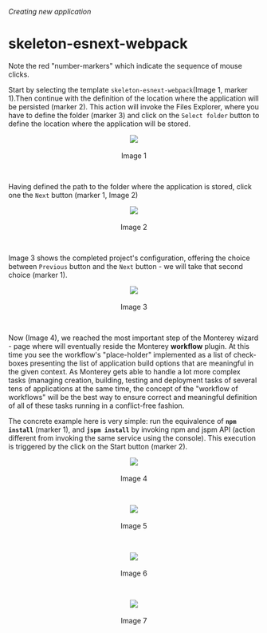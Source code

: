 _Creating new application_
# skeleton-esnext-webpack
Note the red "number-markers" which indicate the sequence of mouse clicks.

Start by selecting the template `skeleton-esnext-webpack`(Image 1, marker 1).Then continue with the definition of the location where the application will be persisted (marker 2).  This action will invoke the Files Explorer, where you have to define the folder (marker 3) and click on the `Select folder` button to define the location where the application will be stored.

<p align=center>
  <img src="https://cloud.githubusercontent.com/assets/2712405/18011447/41e2e40c-6b83-11e6-86f6-af88688078c8.png"></img>
 <br><br>
Image 1
</p>

<br>

Having defined the path to the folder where the application is stored, click one the `Next` button (marker 1, Image 2)

<p align=center>
  <img src="https://cloud.githubusercontent.com/assets/2712405/18011473/602071dc-6b83-11e6-852a-9ad3b8b5b417.png"></img>
 <br><br>
Image 2
</p>

<br>

Image 3 shows the completed project's configuration, offering the choice between `Previous` button and the `Next` button - we will take that second choice (marker 1).

<p align=center>
  <img src="https://cloud.githubusercontent.com/assets/2712405/18011511/82275f84-6b83-11e6-823a-d005dbb71edd.png"></img>
 <br><br>
Image 3
</p>

<br>

Now (Image 4), we reached the most important step of the Monterey wizard - page where will eventually reside the Monterey **workflow** plugin. At this time you see the workflow's "place-holder" implemented as a list of check-boxes presenting the list of application build options that are meaningful in the given context. As Monterey gets able to handle a lot more complex tasks (managing creation, building, testing and deployment tasks of several tens of applications at the same time, the concept of the "workflow of workflows" will be the best way to ensure correct and meaningful definition of all of these tasks running in a conflict-free fashion.

The concrete example here is very simple: run the equivalence of **`npm install`** (marker 1), and **`jspm install`** by invoking npm and jspm API (action different from invoking the same service using the console). This execution is triggered by the click on the Start button (marker 2).

<p align=center>
  <img src="https://cloud.githubusercontent.com/assets/2712405/18011551/ad2a4548-6b83-11e6-8259-6edd7faffc27.png"></img>
 <br><br>
Image 4
</p>

<br>
<p align=center>
  <img src="https://cloud.githubusercontent.com/assets/2712405/18011580/cbd793ba-6b83-11e6-8522-ef57a7dafbe8.png"></img>
 <br><br>
Image 5
</p>

<br>
<p align=center>
  <img src="https://cloud.githubusercontent.com/assets/2712405/18011629/f07f8376-6b83-11e6-984f-ccf6d676221e.png"></img>
 <br><br>
Image 6
</p>

<br>
<p align=center>
  <img src="https://cloud.githubusercontent.com/assets/2712405/18011696/33a1fe90-6b84-11e6-858e-402c1476d060.png"></img>
 <br><br>
Image 7
</p>







